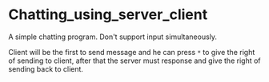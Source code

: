 # Chatting_using_server_client
A simple chatting program. Don't support input simultaneously.

Client will be the first to send message and he can press `*` to give the right of sending to client, after that the server must response and give the right of sending back to client. 

